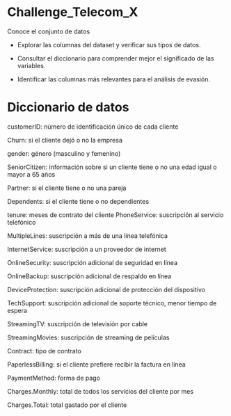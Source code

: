 # Challenge_Telecom_X

Conoce el conjunto de datos
- Explorar las columnas del dataset y verificar sus tipos de datos.

- Consultar el diccionario para comprender mejor el significado de las variables.

- Identificar las columnas más relevantes para el análisis de evasión.

# Diccionario de datos

customerID: número de identificación único de cada cliente

Churn: si el cliente dejó o no la empresa

gender: género (masculino y femenino)

SeniorCitizen: información sobre si un cliente tiene o no una edad igual o mayor a 65 años

Partner: si el cliente tiene o no una pareja

Dependents: si el cliente tiene o no dependientes

tenure: meses de contrato del cliente PhoneService: suscripción al servicio telefónico

MultipleLines: suscripción a más de una línea telefónica

InternetService: suscripción a un proveedor de internet

OnlineSecurity: suscripción adicional de seguridad en línea

OnlineBackup: suscripción adicional de respaldo en línea

DeviceProtection: suscripción adicional de protección del dispositivo

TechSupport: suscripción adicional de soporte técnico, menor tiempo de espera

StreamingTV: suscripción de televisión por cable

StreamingMovies: suscripción de streaming de películas

Contract: tipo de contrato

PaperlessBilling: si el cliente prefiere recibir la factura en línea

PaymentMethod: forma de pago

Charges.Monthly: total de todos los servicios del cliente por mes

Charges.Total: total gastado por el cliente
